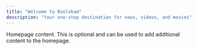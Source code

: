 ```yaml
---
title: "Welcome to Boolokam"
description: "Your one-stop destination for news, videos, and movies"
---
```


Homepage content. This is optional and can be used to add additional content to the homepage. 